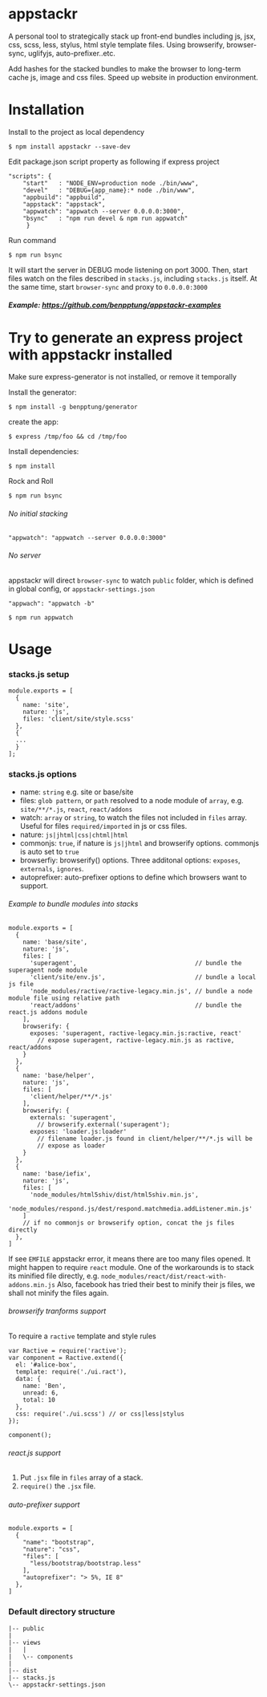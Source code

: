 appstackr
=========

A personal tool to strategically stack up front-end bundles including js, jsx, css, scss, less, stylus, html style template files. Using browserify, browser-sync, uglifyjs, auto-prefixer..etc.
    
Add hashes for the stacked bundles to make the browser to long-term cache js, image and css files. Speed up website in production environment.
     

Installation
============================
Install to the project as local dependency
```
$ npm install appstackr --save-dev
```

Edit package.json script property as following if express project
```
"scripts": {
    "start"   : "NODE_ENV=production node ./bin/www",
    "devel"   : "DEBUG={app_name}:* node ./bin/www",
    "appbuild": "appbuild",
    "appstack": "appstack",
    "appwatch": "appwatch --server 0.0.0.0:3000",
    "bsync"   : "npm run devel & npm run appwatch"
     }
```

Run command
```
$ npm run bsync
```

It will start the server in DEBUG mode listening on port 3000. Then, start files watch on the files described in `stacks.js`, including `stacks.js` itself. At the same time, start `browser-sync` and proxy to `0.0.0.0:3000`

##### Example: https://github.com/benpptung/appstackr-examples




Try to generate an express project with appstackr installed
=================================================

Make sure express-generator is not installed, or remove it temporally

Install the generator:
```
$ npm install -g benpptung/generator
```

create the app:
```
$ express /tmp/foo && cd /tmp/foo
```

Install dependencies:
```
$ npm install
```

Rock and Roll
```
$ npm run bsync
```



###### No initial stacking

```
"appwatch": "appwatch --server 0.0.0.0:3000"
```

###### No server

appstackr will direct `browser-sync` to watch `public` folder, which is defined in global config, or `appstackr-settings.json`
```
"appwach": "appwatch -b"

$ npm run appwatch
```



Usage
==========

### stacks.js setup

    module.exports = [
      {
        name: 'site',
        nature: 'js',
        files: 'client/site/style.scss'
      },
      {
      ...
      }
    ];
    
### stacks.js options

- name: `string` e.g. site or base/site
- files: `glob pattern`, or `path` resolved to a node module of `array`, e.g. `site/**/*.js`, `react`, `react/addons`
- watch: `array` or `string`, to watch the files not included in `files` array. Useful for files `required/imported` in js or css files.
- nature: `js|jhtml|css|chtml|html`
- commonjs: `true`, if nature is `js|jhtml` and browserify options. commonjs is auto set to `true`
- browserfiy: browserify() options. Three additonal options: `exposes`, `externals`, `ignores`.
- autoprefixer: auto-prefixer options to define which browsers want to support.

###### Example to bundle modules into stacks

```
module.exports = [
  {
    name: 'base/site',
    nature: 'js',
    files: [
      'superagent',                                 // bundle the superagent node module
      'client/site/env.js',                         // bundle a local js file
      'node_modules/ractive/ractive-legacy.min.js', // bundle a node module file using relative path
      'react/addons'                                // bundle the react.js addons module
    ],
    browserify: {
      exposes: 'superagent, ractive-legacy.min.js:ractive, react'
        // expose superagent, ractive-legacy.min.js as ractive, react/addons
    }
  },
  {
    name: 'base/helper',
    nature: 'js',
    files: [
      'client/helper/**/*.js'
    ],
    browserify: {
      externals: 'superagent',
        // browserify.external('superagent');
      exposes: 'loader.js:loader' 
        // filename loader.js found in client/helper/**/*.js will be 
        // expose as loader
    }
  },
  {
    name: 'base/iefix',
    nature: 'js',
    files: [
      'node_modules/html5shiv/dist/html5shiv.min.js',
      'node_modules/respond.js/dest/respond.matchmedia.addListener.min.js'
    ]
    // if no commonjs or browserify option, concat the js files directly
  },
]
```
If see `EMFILE` appstackr error, it means there are too many files opened. It might happen to require `react` module. One of the workarounds is to stack its minified file directly, e.g. `node_modules/react/dist/react-with-addons.min.js` Also, facebook has tried their best to minify their js files, we shall not minify the files again.


###### browserify tranforms support

To require a `ractive` template and style rules
```
var Ractive = require('ractive');
var component = Ractive.extend({
  el: '#alice-box',
  template: require('./ui.ract'),
  data: {
    name: 'Ben',
    unread: 6,
    total: 10
  },
  css: require('./ui.scss') // or css|less|stylus
});

component();

```

###### react.js support

1. Put `.jsx` file in `files` array of a stack.
2. `require()` the `.jsx` file.


###### auto-prefixer support

```
module.exports = [
  {
    "name": "bootstrap",
    "nature": "css",
    "files": [
      "less/bootstrap/bootstrap.less"
    ],
    "autoprefixer": "> 5%, IE 8"
  },
]
```

### Default directory structure
```
|-- public
|
|-- views
|   |
|   \-- components
|
|-- dist
|-- stacks.js
\-- appstackr-settings.json
```
